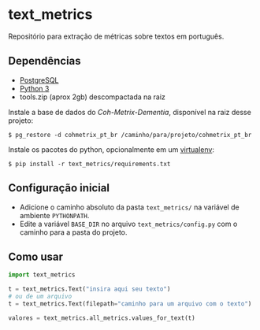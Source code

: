 text_metrics
============
Repositório para extração de métricas sobre textos em português.


Dependências
------------
- [PostgreSQL](https://www.postgresql.org/)
- [Python 3](http://python.org/)
- tools.zip (aprox 2gb) descompactada na raiz

Instale a base de dados do *Coh-Metrix-Dementia*, disponível na raiz desse projeto:

	$ pg_restore -d cohmetrix_pt_br /caminho/para/projeto/cohmetrix_pt_br

Instale os pacotes do python, opcionalmente em um [virtualenv](https://virtualenv.pypa.io/en/stable/):

	$ pip install -r text_metrics/requirements.txt


Configuração inicial
--------------------
- Adicione o caminho absoluto da pasta `text_metrics/` na variável de ambiente
  `PYTHONPATH`.
- Edite a variável `BASE_DIR` no arquivo `text_metrics/config.py` com o caminho
  para a pasta do projeto.


Como usar
---------
```python
import text_metrics

t = text_metrics.Text("insira aqui seu texto")
# ou de um arquivo
t = text_metrics.Text(filepath="caminho para um arquivo com o texto")

valores = text_metrics.all_metrics.values_for_text(t)
```
